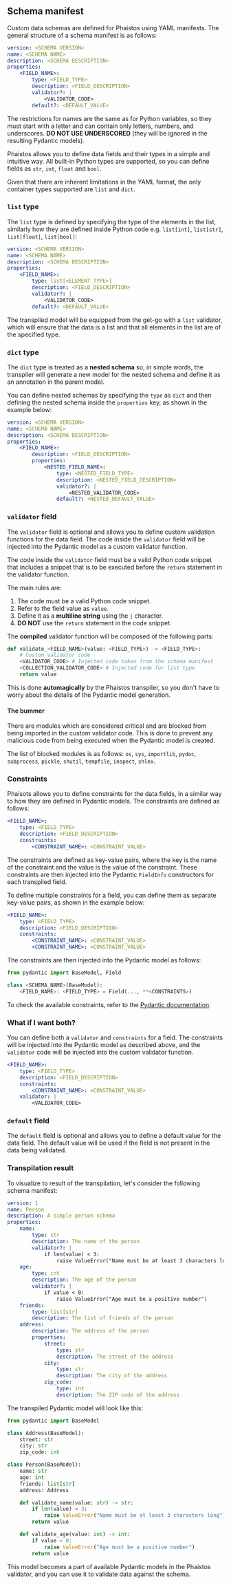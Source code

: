 ## Schema manifest

Custom data schemas are defined for Phaistos using YAML manifests.
The general structure of a schema manifest is as follows:

```yaml
version: <SCHEMA VERSION>
name: <SCHEMA NAME>
description: <SCHEMA DESCRIPTION>
properties:
    <FIELD_NAME>:
        type: <FIELD_TYPE>
        description: <FIELD_DESCRIPTION>
        validator?: |
            <VALIDATOR_CODE>
        default?: <DEFAULT_VALUE>
```

The restrictions for names are the same as for Python variables, so they must start with a letter and can contain only letters, numbers, and underscores. **DO NOT USE UNDERSCORED** (they will be ignored in the resulting Pydantic models).

Phaistos allows you to define data fields and their types in a simple and intuitive way. All built-in Python types are supported, so you can define fields as `str`, `int`, `float` and `bool`.

Given that there are inherent limitations in the YAML format, the only container types supported are `list` and `dict`.

### `list` type

The `list` type is defined by specifying the type of the elements in the list,
similarly how they are defined inside Python code e.g. `list[int]`, `list[str]`, `list[float]`, `list[bool]`:

```yaml
version: <SCHEMA VERSION>
name: <SCHEMA NAME>
description: <SCHEMA DESCRIPTION>
properties:
    <FIELD_NAME>:
        type: list[<ELEMENT_TYPE>]
        description: <FIELD_DESCRIPTION>
        validator?: |
            <VALIDATOR_CODE>
        default?: <DEFAULT_VALUE>
```

The transpiled model will be equipped from the get-go with a `list` validator, which will ensure that the data is a list and that all elements in the list are of the specified type.

### `dict` type

The `dict` type is treated as a **nested schema** so, in simple words, the transpiler will generate a new model for the nested schema and define it as an annotation in the parent model.

You can define nested schemas by specifying the `type` as `dict` and then defining the nested schema inside the `properties` key, as shown in the example below:

```yaml
version: <SCHEMA VERSION>
name: <SCHEMA NAME>
description: <SCHEMA DESCRIPTION>
properties:
    <FIELD_NAME>:
        description: <FIELD_DESCRIPTION>
        properties:
            <NESTED_FIELD_NAME>:
                type: <NESTED_FIELD_TYPE>
                description: <NESTED_FIELD_DESCRIPTION>
                validator?: |
                    <NESTED_VALIDATOR_CODE>
                default?: <NESTED_DEFAULT_VALUE>
```

### `validator` field

The `validator` field is optional and allows you to define custom validation functions for the data field. The code inside the `validator` field will be injected into the Pydantic model as a custom validator function.

The code inside the `validator` field must be a valid Python code snippet that includes a snippet that is to be executed before the `return` statement in the validator function.

The main rules are:

1. The code must be a valid Python code snippet.
2. Refer to the field value as `value`.
3. Define it as a **multiline string** using the `|` character.
4. **DO NOT** use the `return` statement in the code snippet.

The **compiled** validator function will be composed of the following parts:

```python
def validate_<FIELD_NAME>(value: <FIELD_TYPE>) -> <FIELD_TYPE>:
    # Custom validator code
    <VALIDATOR_CODE> # Injected code taken from the schema manifest
    <COLLECTION_VALIDATOR_CODE> # Injected code for list type
    return value
```

This is done **automagically** by the Phaistos transpiler, so you don't have to worry about the details of the Pydantic model generation.

#### The bummer

There are modules which are considered critical and are blocked from being imported in the custom validator code. This is done to prevent any malicious code from being executed when the Pydantic model is created.

The list of blocked modules is as follows: `os`, `sys`, `importlib`, `pydoc`, `subprocess`, `pickle`, `shutil`, `tempfile`, `inspect`, `shlex`.

### Constraints

Phaisots allows you to define constraints for the data fields, in a similar way to how they are defined in Pydantic models. The constraints are defined as follows:

```yaml
<FIELD_NAME>:
    type: <FIELD_TYPE>
    description: <FIELD_DESCRIPTION>
    constraints:
        <CONSTRAINT_NAME>: <CONSTRAINT_VALUE>
```

The constraints are defined as key-value pairs, where the key is the name of the constraint and the value is the value of the constraint. These constraints are then injected into the Pydantic `FieldInfo` constructors for each transpiled field.

To define multiple constraints for a field, you can define them as separate key-value pairs, as shown in the example below:

```yaml
<FIELD_NAME>:
    type: <FIELD_TYPE>
    description: <FIELD_DESCRIPTION>
    constraints:
        <CONSTRAINT_NAME>: <CONSTRAINT_VALUE>
        <CONSTRAINT_NAME>: <CONSTRAINT_VALUE>
```

The constraints are then injected into the Pydantic model as follows:

```python
from pydantic import BaseModel, Field

class <SCHEMA_NAME>(BaseModel):
    <FIELD_NAME>: <FIELD_TYPE> = Field(..., **<CONSTRAINTS>)
```

To check the available constraints, refer to the [Pydantic documentation](https://docs.pydantic.dev/latest/concepts/fields/).

### What if I want both?

You can define both a `validator` and `constraints` for a field. The constraints will be injected into the Pydantic model as described above, and the `validator` code will be injected into the custom validator function.

```yaml
<FIELD_NAME>:
    type: <FIELD_TYPE>
    description: <FIELD_DESCRIPTION>
    constraints:
        <CONSTRAINT_NAME>: <CONSTRAINT_VALUE>
    validator: |
        <VALIDATOR_CODE>
```

### `default` field

The `default` field is optional and allows you to define a default value for the data field. The default value will be used if the field is not present in the data being validated.

### Transpilation result

To visualize to result of the transpilation, let's consider the following schema manifest:

```yaml
version: 1
name: Person
description: A simple person schema
properties:
    name:
        type: str
        description: The name of the person
        validator?: |
            if len(value) < 3:
                raise ValueError("Name must be at least 3 characters long")
    age:
        type: int
        description: The age of the person
        validator?: |
            if value < 0:
                raise ValueError("Age must be a positive number")
    friends:
        type: list[str]
        description: The list of friends of the person
    address:
        description: The address of the person
        properties:
            street:
                type: str
                description: The street of the address
            city:
                type: str
                description: The city of the address
            zip_code:
                type: int
                description: The ZIP code of the address
```

The transpiled Pydantic model will look like this:

```python
from pydantic import BaseModel

class Address(BaseModel):
    street: str
    city: str
    zip_code: int

class Person(BaseModel):
    name: str
    age: int
    friends: list[str]
    address: Address

    def validate_name(value: str) -> str:
        if len(value) < 3:
            raise ValueError("Name must be at least 3 characters long")
        return value

    def validate_age(value: int) -> int:
        if value < 0:
            raise ValueError("Age must be a positive number")
        return value
```

This model becomes a part of available Pydantic models in the Phaistos validator, and you can use it to validate data against the schema.

